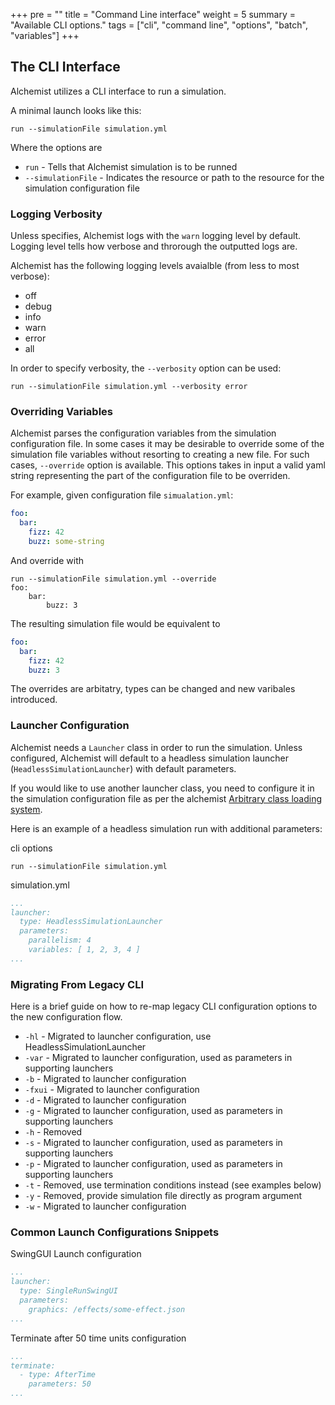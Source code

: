 +++
pre = ""
title = "Command Line interface"
weight = 5
summary = "Available CLI options."
tags = ["cli", "command line", "options", "batch", "variables"]
+++

## The CLI Interface

Alchemist utilizes a CLI interface to run a simulation.

A minimal launch looks like this:

```cli
run --simulationFile simulation.yml
```

Where the options are

- `run` - Tells that Alchemist simulation is to be runned
- `--simulationFile` - Indicates the resource or path to the resource for the simulation configuration file

### Logging Verbosity

Unless specifies, Alchemist logs with the `warn` logging level by default. Logging level tells
how verbose and throrough the outputted logs are.

Alchemist has the following logging levels avaialble (from less to most verbose):

- off
- debug
- info
- warn
- error
- all

In order to specify verbosity, the `--verbosity` option can be used:

```cli
run --simulationFile simulation.yml --verbosity error
```

### Overriding Variables

Alchemist parses the configuration variables from the simulation configuration file.
In some cases it may be desirable to override some of the simulation file variables without
resorting to creating a new file. For such cases, `--override` option is available.
This options takes in input a valid yaml string representing the part of the configuration file to be overriden.

For example, given configuration file `simualation.yml`:

```yaml
foo:
  bar:
    fizz: 42
    buzz: some-string
```

And override with

```cli
run --simulationFile simulation.yml --override
foo:
    bar:
        buzz: 3
```

The resulting simulation file would be equivalent to

```yaml
foo:
  bar:
    fizz: 42
    buzz: 3
```

The overrides are arbitatry, types can be changed and new varibales introduced.

### Launcher Configuration

Alchemist needs a `Launcher` class in order to run the simulation. Unless configured,
Alchemist will default to a headless simulation launcher (`HeadlessSimulationLauncher`)
with default parameters.

If you would like to use another launcher class, you need to configure it in the simulation configuration file
as per the alchemist [Arbitrary class loading system](https://alchemistsimulator.github.io/reference/yaml/index.html).

Here is an example of a headless simulation run with additional parameters:

cli options

```cli
run --simulationFile simulation.yml
```

simulation.yml

```yaml
...
launcher:
  type: HeadlessSimulationLauncher
  parameters:
    parallelism: 4
    variables: [ 1, 2, 3, 4 ]
...
```

### Migrating From Legacy CLI

Here is a brief guide on how to re-map legacy CLI configuration options to the new
configuration flow.

- `-hl` - Migrated to launcher configuration, use HeadlessSimulationLauncher
- `-var` - Migrated to launcher configuration, used as parameters in supporting launchers
- `-b` - Migrated to launcher configuration
- `-fxui` - Migrated to launcher configuration
- `-d` - Migrated to launcher configuration
- `-g` - Migrated to launcher configuration, used as parameters in supporting launchers
- `-h` - Removed
- `-s` - Migrated to launcher configuration, used as parameters in supporting launchers
- `-p` - Migrated to launcher configuration, used as parameters in supporting launchers
- `-t` - Removed, use termination conditions instead (see examples below)
- `-y` - Removed, provide simulation file directly as program argument
- `-w` - Migrated to launcher configuration

### Common Launch Configurations Snippets

SwingGUI Launch configuration

```yaml
...
launcher:
  type: SingleRunSwingUI
  parameters:
    graphics: /effects/some-effect.json
...
```

Terminate after 50 time units configuration

```yaml
...
terminate:
  - type: AfterTime
    parameters: 50
...
```